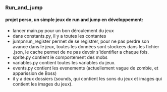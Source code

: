 ### Run_and_jump
#### projet perso, un simple jeux de run and jump en développement:

  - lancer main.py pour un bon déroulement du jeux
  - dans constants.py, il y a toutes les contantes
  - jumpnrun_register permet de se registrer, pour ne pas perdre son avance dans le jeux, toutes les données sont stockees dans les fichier .json, le cache permet de ne pas devoir s'identifier a chaque fois.
  - sprite.py contient le comportement des mobs
  - variables.py contient toutes les variables du jeux.
  - events.py contient les evenements (actuellement vague de zombie, et apparission de Boss)
  - il y a deux dossiers (sounds, qui contient les sons du jeux et images qui contient les images du jeux).
